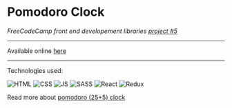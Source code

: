 # Pomodoro Clock

*FreeCodeCamp front end developement libraries [project #5](https://www.freecodecamp.org/learn/front-end-development-libraries/#front-end-development-libraries-projects)*

---
Available online [here](https://csb-jvrmv8.netlify.app/) 

---
Technologies used:

<img src='https://img.icons8.com/color/96/000000/html-5--v1.png' alt='HTML'/>
<img src='https://img.icons8.com/color/96/000000/css3.png' alt='CSS'/>
<img src='https://img.icons8.com/color/96/000000/javascript--v1.png' alt='JS'/>
<img src=https://img.icons8.com/color/96/000000/sass.png' alt='SASS'/>
<img src='https://img.icons8.com/officel/80/000000/react.png' alt='React'/>
<img src='https://img.icons8.com/color/96/000000/redux.png' alt='Redux'/>

Read more about [pomodoro (25+5) clock](https://en.wikipedia.org/wiki/Pomodoro_Technique)